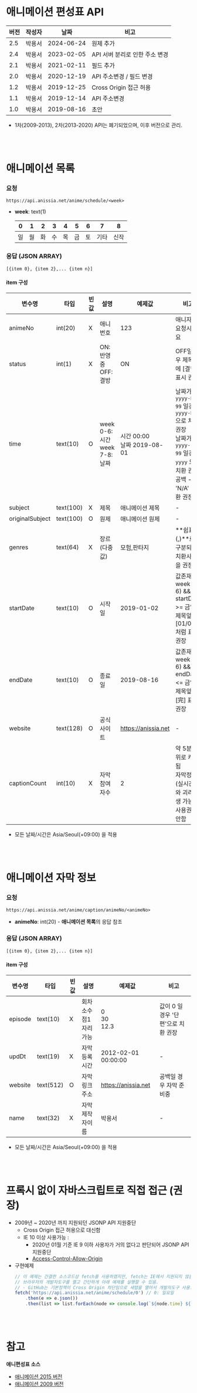 # 애니메이션 편성표 API
|버전|작성자|날짜|비고|
|-|-|-|-|
|2.5|박용서|2024-06-24|원제 추가|
|2.4|박용서|2023-02-05|API 서버 분리로 인한 주소 변경|
|2.1|박용서|2021-02-11|필드 추가|
|2.0|박용서|2020-12-19|API 주소변경 / 필드 변경|
|1.2|박용서|2019-12-25|Cross Origin 접근 허용|
|1.1|박용서|2019-12-14|API 주소변경|
|1.0|박용서|2019-08-16|초안|
- 1차(2009-2013), 2차(2013-2020) API는 폐기되었으며, 이후 버전으로 관리.

<br/><br/>

# 애니메이션 목록
### 요청
```
https://api.anissia.net/anime/schedule/<week>
```
* **week**: text(1)

   |0|1|2|3|4|5|6|7|8|
   |-|-|-|-|-|-|-|-|-|
   |일|월|화|수|목|금|토|기타|신작|

### 응답 (JSON ARRAY)
```
[{item 0}, {item 2},... {item n}]
```
#### item 구성

|변수명|타입|빈값|설명|예제값|비고|
|-|-|-|-|-|-|
|animeNo|int(20)|X|애니번호|123|애니자막 요청시 필요|
|status|int(1)|X|ON: 반영중<br/>OFF: 결방|ON|OFF일경우 제목앞에 [결방] 표시 권장|
|time|text(10)|O|week 0-6: 시간 <br/> week 7-8: 날짜|시간 00:00 <br/>날짜 2019-08-01|날짜가 `yyyy-MM-99` 일경우 `yyyy-MM` 으로 치환 권장 <br/>날짜가 `yyyy-99-99` 일경우 `yyyy` 으로 치환 권장 <br/> 공백 -> 'N/A' 치환 권장|
|subject|text(100)|X|제목|애니메이션 제목|-|
|originalSubject|text(100)|O|원제|애니메이션 원제|-|
|genres|text(64)|X|장르 (다중값)|모험,판타지| **쉼표(,)**로 구분되며 치환사용을 권장|
|startDate|text(10)|O|시작일|2019-01-02|값존재 && week(0-6) && startDate >= 금일: 제목앞에 [01/02] 처럼 표기 권장|
|endDate|text(10)|O|종료일|2019-08-16|값존재 && week(0-6) && endDate <= 금일: 제목앞에 [完] 표기 권장|
|website|text(128)|O|공식사이트|https://anissia.net|-|
|captionCount|int(10)|X|자막참여자수|2|약 5분 단위로 캐싱됨<br/>자막정보(실시간)와 괴리발생 가능<br/>사용권장안함|

- 모든 날짜/시간은 Asia/Seoul(+09:00) 을 적용

<br/><br/>

# 애니메이션 자막 정보
### 요청
```
https://api.anissia.net/anime/caption/animeNo/<animeNo>
```

* **animeNo**: int(20) - **애니메이션 목록**의 응답 참조

### 응답 (JSON ARRAY)
```
[{item 0}, {item 2},... {item n}]
```
#### item 구성

|변수명|타입|빈값|설명|예제값|비고|
|-|-|-|-|-|-|
|episode|text(10)|X|회차<br/>소수점1자리 가능|0<br/>30 <br/> 12.3|값이 0 일 경우 '단편'으로 치환 권장|
|updDt|text(19)|X|자막등록시간|2012-02-01 00:00:00|-|
|website|text(512)|O|자막링크주소|https://anissia.net|공백일 경우 자막 준비중|
|name|text(32)|X|자막제작자이름|박용서|-|

- 모든 날짜/시간은 Asia/Seoul(+09:00) 을 적용

<br/><br/>

# 프록시 없이 자바스크립트로 직접 접근 (권장)
- 2009년 ~ 2020년 까지 지원되던 JSONP API 지원중단
    - Cross Origin 접근 허용으로 대신함
    - IE 10 이상 사용가능 :
        - 2020년 01월 기준 IE 9 이하 사용자가 거의 없다고 판단되어 JSONP API 지원중단
        - [Access-Control-Allow-Origin](https://developer.mozilla.org/en-US/docs/Web/HTTP/Headers/Access-Control-Allow-Origin)
- 구현예제
   ``` javascript
   // 이 예제는 간결한 소스코드상 fetch를 사용하였지만, fetch는 IE에서 지원되지 않음으로 다른 방법 사용권장
   // 브라우저의 개발자도구를 열고 간단하게 아래 예제를 실행할 수 있음.
   // - GitHub는 기본정책이 Cross Origin 차단임으로 새탭을 열어서 개발자도구 사용.
   fetch('https://api.anissia.net/anime/schedule/0') // 0: 일요일
       .then(e => e.json())
       .then(list => list.forEach(node => console.log(`${node.time} ${node.subject}`)));
   ```

<br/><br/>

# 참고
**애니편성표 소스**
* [애니메이션 2015 버전](https://github.com/anissia-net/web-2022/blob/master/src/page/schedule/2015.vue)
* [애니메이션 2009 버전](https://github.com/anissia-net/web-2022/blob/master/src/page/schedule/2009.vue)

